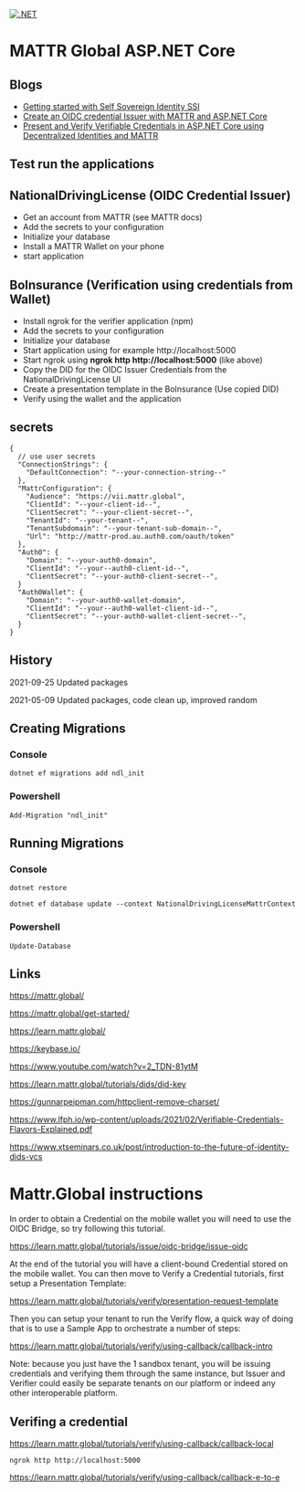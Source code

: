 [![.NET](https://github.com/swiss-ssi-group/MattrGlobalAspNetCore/actions/workflows/dotnet.yml/badge.svg)](https://github.com/swiss-ssi-group/MattrGlobalAspNetCore/actions/workflows/dotnet.yml)

# MATTR Global ASP.NET Core

## Blogs

- [Getting started with Self Sovereign Identity SSI](https://damienbod.com/2021/03/29/getting-started-with-self-sovereign-identity-ssi/)
- [Create an OIDC credential Issuer with MATTR and ASP.NET Core](https://damienbod.com/2021/05/03/create-an-oidc-credential-issuer-with-mattr-and-asp-net-core/)
- [Present and Verify Verifiable Credentials in ASP.NET Core using Decentralized Identities and MATTR](https://damienbod.com/2021/05/10/present-and-verify-verifiable-credentials-in-asp-net-core-using-decentralized-identities-and-mattr/)

## Test run the applications

## NationalDrivingLicense (OIDC Credential Issuer)

 - Get an account from MATTR (see MATTR docs)
 - Add the secrets to your configuration
 - Initialize your database
 - Install a MATTR Wallet on your phone
 - start application 

## BoInsurance (Verification using credentials from Wallet)

 - Install ngrok for the verifier application (npm)
 - Add the secrets to your configuration
 - Initialize your database
 - Start application using for example http://localhost:5000
 - Start ngrok using **ngrok http http://localhost:5000** (like above)
 - Copy the DID for the OIDC Issuer Credentials from the NationalDrivingLicense UI
 - Create a presentation template in the BoInsurance (Use copied DID)
 - Verify using the wallet and the application

## secrets

```
{
  // use user secrets
  "ConnectionStrings": {
    "DefaultConnection": "--your-connection-string--"
  },
  "MattrConfiguration": {
    "Audience": "https://vii.mattr.global",
    "ClientId": "--your-client-id--",
    "ClientSecret": "--your-client-secret--",
    "TenantId": "--your-tenant--",
    "TenantSubdomain": "--your-tenant-sub-domain--",
    "Url": "http://mattr-prod.au.auth0.com/oauth/token"
  },
  "Auth0": {
    "Domain": "--your-auth0-domain",
    "ClientId": "--your--auth0-client-id--",
    "ClientSecret": "--your-auth0-client-secret--",
  }
  "Auth0Wallet": {
    "Domain": "--your-auth0-wallet-domain",
    "ClientId": "--your--auth0-wallet-client-id--",
    "ClientSecret": "--your-auth0-wallet-client-secret--",
  }
}
```

## History

2021-09-25 Updated packages

2021-05-09 Updated packages, code clean up, improved random

## Creating Migrations

### Console

```
dotnet ef migrations add ndl_init
```

### Powershell

```
Add-Migration "ndl_init"
```

## Running Migrations

### Console

```
dotnet restore

dotnet ef database update --context NationalDrivingLicenseMattrContext
```

### Powershell

```
Update-Database 
```


## Links

https://mattr.global/

https://mattr.global/get-started/

https://learn.mattr.global/

https://keybase.io/

https://www.youtube.com/watch?v=2_TDN-81ytM

https://learn.mattr.global/tutorials/dids/did-key

https://gunnarpeipman.com/httpclient-remove-charset/

https://www.lfph.io/wp-content/uploads/2021/02/Verifiable-Credentials-Flavors-Explained.pdf

https://www.xtseminars.co.uk/post/introduction-to-the-future-of-identity-dids-vcs

# Mattr.Global instructions 

In order to obtain a Credential on the mobile wallet you will need to use the OIDC Bridge, so try following this tutorial.

https://learn.mattr.global/tutorials/issue/oidc-bridge/issue-oidc

At the end of the tutorial you will have a client-bound Credential stored on the mobile wallet.
You can then move to Verify a Credential tutorials, first setup a Presentation Template:

https://learn.mattr.global/tutorials/verify/presentation-request-template

Then you can setup your tenant to run the Verify flow, a quick way of doing that is to use a Sample App to orchestrate a number of steps: 

https://learn.mattr.global/tutorials/verify/using-callback/callback-intro

Note: because you just have the 1 sandbox tenant, you will be issuing credentials and verifying them through the same instance, but Issuer and Verifier could easily be separate tenants on our platform or indeed any other interoperable platform.


## Verifing a credential

https://learn.mattr.global/tutorials/verify/using-callback/callback-local

```
ngrok http http://localhost:5000
```


https://learn.mattr.global/tutorials/verify/using-callback/callback-e-to-e
